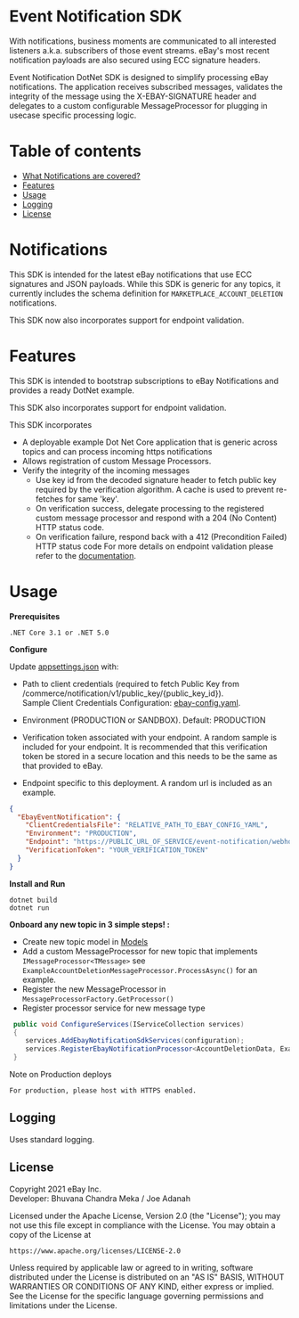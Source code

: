 ﻿Event Notification SDK 
==========
With notifications, business moments are communicated to all interested listeners a.k.a. subscribers of those event streams. eBay's most recent notification payloads are also secured using ECC signature headers.  

Event Notification DotNet SDK  is designed to simplify processing eBay notifications. The application receives subscribed messages, validates the integrity of the message using the X-EBAY-SIGNATURE header and delegates to a custom configurable MessageProcessor for plugging in usecase specific processing logic.


Table of contents
==========
* [What Notifications are covered?](#notifications)
* [Features](#features)
* [Usage](#usage)
* [Logging](#logging)
* [License](#license)

# Notifications

This SDK is intended for the latest eBay notifications that use ECC signatures and JSON payloads. 
While this SDK is generic for any topics, it currently includes the schema definition for `MARKETPLACE_ACCOUNT_DELETION` notifications. 

This SDK now also incorporates support for endpoint validation.

# Features

This SDK is intended to bootstrap subscriptions to eBay Notifications and provides a ready DotNet example.

This SDK also incorporates support for endpoint validation.

This SDK incorporates

- A deployable example Dot Net Core application that is generic across topics and can process incoming https notifications
- Allows registration of custom Message Processors.
- Verify the integrity of the incoming messages
  - Use key id from the decoded signature header to fetch public key required by the verification algorithm. A cache is used to prevent re-fetches for same 'key'.
  - On verification success, delegate processing to the registered custom message processor and respond with a 204 (No Content) HTTP status code.
  - On verification failure, respond back with a 412 (Precondition Failed) HTTP status code
For more details on endpoint validation please refer to the [documentation](https://developer.ebay.com/marketplace-account-deletion).
# Usage

**Prerequisites**
```
.NET Core 3.1 or .NET 5.0
```
**Configure**

Update [appsettings.json](appsettings.json)  with: 
* Path to client credentials (required to fetch Public Key from /commerce/notification/v1/public_key/{public_key_id}).  
 Sample Client Credentials Configuration: [ebay-config.yaml](Samples/ebay-config.yaml).

* Environment (PRODUCTION or SANDBOX). Default: PRODUCTION

* Verification token associated with your endpoint. A random sample is included for your endpoint.
  It is recommended that this verification token be stored in a secure location and this needs to be the same as that provided to eBay. 

* Endpoint specific to this deployment. A random url is included as an example. 

```json
{
  "EbayEventNotification": {
    "ClientCredentialsFile": "RELATIVE_PATH_TO_EBAY_CONFIG_YAML",
    "Environment": "PRODUCTION",
    "Endpoint": "https://PUBLIC_URL_OF_SERVICE/event-notification/webhook",
    "VerificationToken": "YOUR_VERIFICATION_TOKEN"
  }
}
```

**Install and Run**
```
dotnet build
dotnet run
```

**Onboard any new topic in 3 simple steps! :**

* Create new topic model in [Models](Models/) 
* Add a custom MessageProcessor for new topic that implements `IMessageProcessor<TMessage>` see `ExampleAccountDeletionMessageProcessor.ProcessAsync()` for an example.
* Register the new MessageProcessor in `MessageProcessorFactory.GetProcessor()`
* Register processor service for new message type
```cs
 public void ConfigureServices(IServiceCollection services)
 { 
    services.AddEbayNotificationSdkServices(configuration);
    services.RegisterEbayNotificationProcessor<AccountDeletionData, ExampleAccountDeletionMessageProcessor>(); 
 }
```

Note on Production deploys
```
For production, please host with HTTPS enabled.
```

## Logging

Uses standard logging. 

## License

Copyright 2021 eBay Inc.  
Developer: Bhuvana Chandra Meka / Joe Adanah

Licensed under the Apache License, Version 2.0 (the "License");
you may not use this file except in compliance with the License.
You may obtain a copy of the License at

    https://www.apache.org/licenses/LICENSE-2.0

Unless required by applicable law or agreed to in writing, software
distributed under the License is distributed on an "AS IS" BASIS,
WITHOUT WARRANTIES OR CONDITIONS OF ANY KIND, either express or implied.
See the License for the specific language governing permissions and
limitations under the License.
